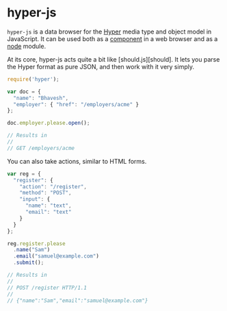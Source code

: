# hyper-js

`hyper-js` is a data browser for the [Hyper][hyper] media type and object
model in JavaScript. It can be used both as a [component][component] in a
web browser and as a [node][node] module.

[hyper]: https://github.com/timshadel/hyper
[component]: https://github.com/component/component
[node]: http://nodejs.org

At its core, hyper-js acts quite a bit like [should.js][should]. It lets you
parse the Hyper format as pure JSON, and then work with it very simply.

```javascript
require('hyper');

var doc = {
  "name": "Bhavesh",
  "employer": { "href": "/employers/acme" }
};

doc.employer.please.open();

// Results in
//
// GET /employers/acme
```

You can also take actions, similar to HTML forms.

```javascript
var reg = {
  "register": {
    "action": "/register",
    "method": "POST",
    "input": {
      "name": "text",
      "email": "text"
    }
  }
};

reg.register.please
  .name("Sam")
  .email("samuel@example.com")
  .submit();

// Results in
//
// POST /register HTTP/1.1
//
// {"name":"Sam","email":"samuel@example.com"}
```
